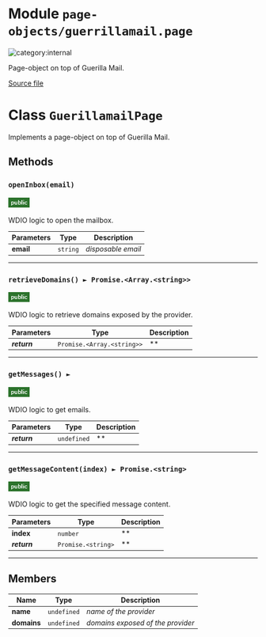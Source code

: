 # Module `page-objects/guerrillamail.page`

![category:internal](https://img.shields.io/badge/category-internal-009663.svg?style=flat-square)

Page-object on top of Guerilla Mail.

[Source file](../src/page-objects/guerrillamail.page.js)

# Class `GuerillamailPage`

Implements a page-object on top of Guerilla Mail.

## Methods

### `openInbox(email)`

![modifier: public](images/badges/modifier-public.png)

WDIO logic to open the mailbox.

Parameters | Type | Description
--- | --- | ---
__email__ | `string` | *disposable email*

---

### `retrieveDomains() ► Promise.<Array.<string>>`

![modifier: public](images/badges/modifier-public.png)

WDIO logic to retrieve domains exposed by the provider.

Parameters | Type | Description
--- | --- | ---
__*return*__ | `Promise.<Array.<string>>` | **

---

### `getMessages() ► `

![modifier: public](images/badges/modifier-public.png)

WDIO logic to get emails.

Parameters | Type | Description
--- | --- | ---
__*return*__ | `undefined` | **

---

### `getMessageContent(index) ► Promise.<string>`

![modifier: public](images/badges/modifier-public.png)

WDIO logic to get the specified message content.

Parameters | Type | Description
--- | --- | ---
__index__ | `number` | **
__*return*__ | `Promise.<string>` | **

---

## Members

Name | Type | Description
--- | --- | ---
__name__ | `undefined` | *name of the provider*
__domains__ | `undefined` | *domains exposed of the provider*
